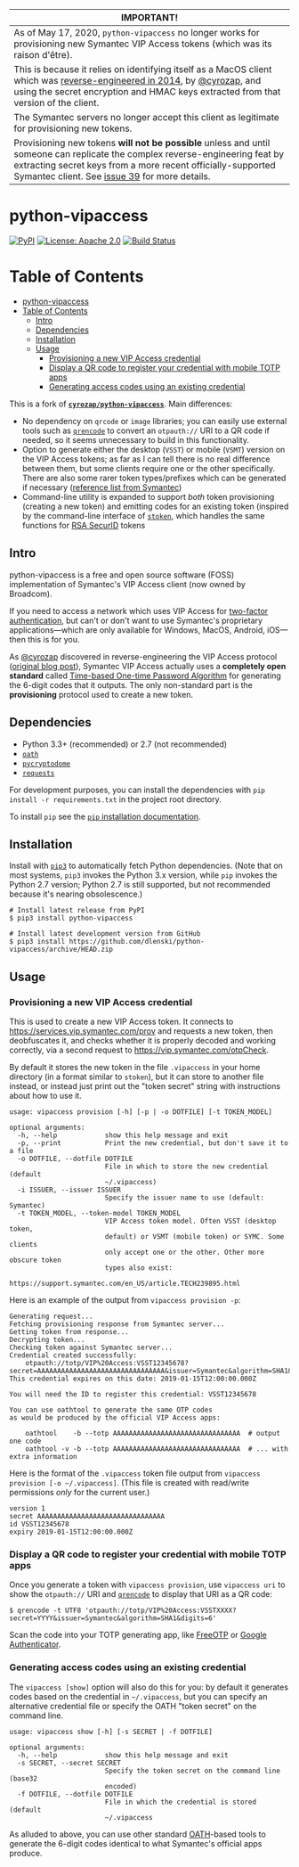 | **IMPORTANT!** |
| -------------- |
| As of May 17, 2020, `python-vipaccess` no longer works for provisioning new Symantec VIP Access tokens (which was its raison d'être).|
| This is because it relies on identifying itself as a MacOS client which was [reverse-engineered in 2014](https://www.cyrozap.com/2014/09/29/reversing-the-symantec-vip-access-provisioning-protocol/), by [@cyrozap](https://github.com/cyrozap), and using the secret encryption and HMAC keys extracted from that version of the client.|
| The Symantec servers no longer accept this client as legitimate for provisioning new tokens. | 
| Provisioning new tokens **will not be possible** unless and until someone can replicate the complex reverse-engineering feat by extracting secret keys from a more recent officially-supported Symantec client. See [issue 39](https://github.com/dlenski/python-vipaccess/issues/39) for more details. |

python-vipaccess
================

[![PyPI](https://img.shields.io/pypi/v/python-vipaccess.svg)](https://pypi.python.org/pypi/python-vipaccess)
[![License: Apache 2.0](https://img.shields.io/badge/License-Apache%202.0-blue.svg)](https://opensource.org/licenses/Apache-2.0)
[![Build Status](https://api.travis-ci.org/dlenski/python-vipaccess.png)](https://travis-ci.org/dlenski/python-vipaccess)

Table of Contents
=================

* [python-vipaccess](#python-vipaccess)
* [Table of Contents](#table-of-contents)
   * [Intro](#intro)
   * [Dependencies](#dependencies)
   * [Installation](#installation)
   * [Usage](#usage)
      * [Provisioning a new VIP Access credential](#provisioning-a-new-vip-access-credential)
      * [Display a QR code to register your credential with mobile TOTP apps](#display-a-qr-code-to-register-your-credential-with-mobile-totp-apps)
      * [Generating access codes using an existing credential](#generating-access-codes-using-an-existing-credential)

This is a fork of [**`cyrozap/python-vipaccess`**](https://github.com/dlenski/python-vipaccess). Main differences:

- No dependency on `qrcode` or `image` libraries; you can easily use
  external tools such as [`qrencode`](https://github.com/fukuchi/libqrencode)
  to convert an `otpauth://` URI to a QR code if needed, so it seems
  unnecessary to build in this functionality.
- Option to generate either the desktop (`VSST`) or mobile (`VSMT`)
  version on the VIP Access tokens; as far as I can tell there is no
  real difference between them, but some clients require one or the
  other specifically. There are also some rarer token types/prefixes
  which can be generated if necessary
  ([reference list from Symantec](https://support.symantec.com/us/en/article.tech239895.html))
- Command-line utility is expanded to support *both* token
  provisioning (creating a new token) and emitting codes for an
  existing token (inspired by the command-line interface of
  [`stoken`](https://github.com/cernekee/stoken), which handles the same functions for [RSA SecurID](https://en.wikipedia.org/wiki/RSA_SecurID) tokens

Intro
-----

python-vipaccess is a free and open source software (FOSS)
implementation of Symantec's VIP Access client (now owned by Broadcom).

If you need to access a network which uses VIP Access for [two-factor
authentication](https://en.wikipedia.org/wiki/Two-factor_authentication),
but can't or don't want to use Symantec's proprietary
applications—which are only available for Windows, MacOS, Android,
iOS—then this is for you.

As [@cyrozap](https://github.com/cyrozap) discovered in reverse-engineering the VIP Access protocol
([original blog
post](https://www.cyrozap.com/2014/09/29/reversing-the-symantec-vip-access-provisioning-protocol)),
Symantec VIP Access actually uses a **completely open standard**
called [Time-based One-time Password
Algorithm](https://en.wikipedia.org/wiki/Time-based_One-time_Password_Algorithm)
for generating the 6-digit codes that it outputs. The only
non-standard part is the **provisioning** protocol used to create a
new token.

Dependencies
------------

-  Python 3.3+ (recommended) or 2.7 (not recommended)
-  [`oath`](https://pypi.python.org/pypi/oath/1.4.1)
-  [`pycryptodome`](https://pypi.python.org/pypi/pycryptodome/3.6.6)
-  [`requests`](https://pypi.python.org/pypi/requests)

For development purposes, you can install the dependencies with `pip install -r requirements.txt` in
the project root directory.

To install `pip` see the [`pip` installation documentation](https://pip.pypa.io/en/stable/installing/).

Installation
------------

Install with [`pip3`](https://pip.pypa.io/en/stable/installing/) to automatically fetch Python
dependencies. (Note that on most systems, `pip3` invokes the Python 3.x version, while `pip` invokes
the Python 2.7 version; Python 2.7 is still supported, but not recommended because it's nearing
obsolescence.)

```
# Install latest release from PyPI
$ pip3 install python-vipaccess

# Install latest development version from GitHub
$ pip3 install https://github.com/dlenski/python-vipaccess/archive/HEAD.zip
```

Usage
-----

### Provisioning a new VIP Access credential

This is used to create a new VIP Access token. It connects to https://services.vip.symantec.com/prov
and requests a new token, then deobfuscates it, and checks whether it is properly decoded and 
working correctly, via a second request to https://vip.symantec.com/otpCheck.

By default it stores the new token in the file `.vipaccess` in your home directory (in a
format similar to `stoken`), but it can store to another file instead,
or instead just print out the "token secret" string with instructions
about how to use it.

```
usage: vipaccess provision [-h] [-p | -o DOTFILE] [-t TOKEN_MODEL]

optional arguments:
  -h, --help            show this help message and exit
  -p, --print           Print the new credential, but don't save it to a file
  -o DOTFILE, --dotfile DOTFILE
                        File in which to store the new credential (default
                        ~/.vipaccess)
  -i ISSUER, --issuer ISSUER
                        Specify the issuer name to use (default: Symantec)
  -t TOKEN_MODEL, --token-model TOKEN_MODEL
                        VIP Access token model. Often VSST (desktop token,
                        default) or VSMT (mobile token) or SYMC. Some clients
                        only accept one or the other. Other more obscure token
                        types also exist:
                        https://support.symantec.com/en_US/article.TECH239895.html
```

Here is an example of the output from `vipaccess provision -p`:

```
Generating request...
Fetching provisioning response from Symantec server...
Getting token from response...
Decrypting token...
Checking token against Symantec server...
Credential created successfully:
	otpauth://totp/VIP%20Access:VSST12345678?secret=AAAAAAAAAAAAAAAAAAAAAAAAAAAAAAAA&issuer=Symantec&algorithm=SHA1&digits=6
This credential expires on this date: 2019-01-15T12:00:00.000Z

You will need the ID to register this credential: VSST12345678

You can use oathtool to generate the same OTP codes
as would be produced by the official VIP Access apps:

    oathtool    -b --totp AAAAAAAAAAAAAAAAAAAAAAAAAAAAAAAA  # output one code
    oathtool -v -b --totp AAAAAAAAAAAAAAAAAAAAAAAAAAAAAAAA  # ... with extra information
```

Here is the format of the `.vipaccess` token file output from
`vipaccess provision [-o ~/.vipaccess]`. (This file is created with
read/write permissions *only* for the current user.)

```
version 1
secret AAAAAAAAAAAAAAAAAAAAAAAAAAAAAAAA
id VSST12345678
expiry 2019-01-15T12:00:00.000Z
```

### Display a QR code to register your credential with mobile TOTP apps

Once you generate a token with `vipaccess provision`, use `vipaccess uri` to show the `otpauth://` URI and
[`qrencode`](https://fukuchi.org/works/qrencode/manual/index.html) to display that URI as a QR code:

```
$ qrencode -t UTF8 'otpauth://totp/VIP%20Access:VSSTXXXX?secret=YYYY&issuer=Symantec&algorithm=SHA1&digits=6'
```

Scan the code into your TOTP generating app,
like [FreeOTP](https://freeotp.github.io/) or
[Google Authenticator](https://play.google.com/store/apps/details?id=com.google.android.apps.authenticator2).

### Generating access codes using an existing credential

The `vipaccess [show]` option will also do this for you: by default it
generates codes based on the credential in `~/.vipaccess`, but you can
specify an alternative credential file or specify the OATH "token
secret" on the command line.

```
usage: vipaccess show [-h] [-s SECRET | -f DOTFILE]

optional arguments:
  -h, --help            show this help message and exit
  -s SECRET, --secret SECRET
                        Specify the token secret on the command line (base32
                        encoded)
  -f DOTFILE, --dotfile DOTFILE
                        File in which the credential is stored (default
                        ~/.vipaccess
```

As alluded to above, you can use other standard
[OATH](https://en.wikipedia.org/wiki/Initiative_For_Open_Authentication)-based
tools to generate the 6-digit codes identical to what Symantec's official
apps produce.
